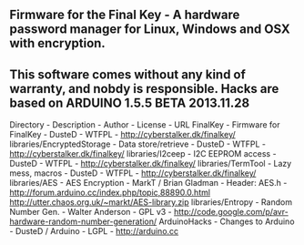 Firmware for the Final Key - A hardware password manager for Linux, Windows and OSX with encryption.
--
This software comes without any kind of warranty, and nobdy is responsible.
Hacks are based on ARDUINO 1.5.5 BETA 2013.11.28
--
Directory			- Description		- Author		- License	- URL
FinalKey 			- Firmware for FinalKey	- DusteD		- WTFPL		- http://cyberstalker.dk/finalkey/
libraries/EncryptedStorage	- Data store/retrieve	- DusteD		- WTFPL		- http://cyberstalker.dk/finalkey/
libraries/I2ceep 		- I2C EEPROM access	- DusteD		- WTFPL		- http://cyberstalker.dk/finalkey/
libraries/TermTool		- Lazy mess, macros	- DusteD		- WTFPL		- http://cyberstalker.dk/finalkey/
libraries/AES			- AES Encryption	- MarkT / Brian Gladman	- Header: AES.h - http://forum.arduino.cc/index.php/topic,88890.0.html http://utter.chaos.org.uk/~markt/AES-library.zip
libraries/Entropy		- Random Number Gen.	- Walter Anderson	- GPL v3	- http://code.google.com/p/avr-hardware-random-number-generation/
ArduinoHacks			- Changes to Arduino 	- DusteD / Arduino	- LGPL		- http://arduino.cc
